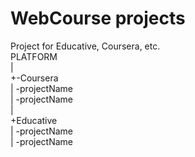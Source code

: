 # WebCourse projects
Project for Educative, Coursera, etc.\
PLATFORM  
 |  
  +-Coursera  
  |  -projectName  
  |  -projectName  
  |   
  +Educative  
  |  -projectName  
  |  -projectName  
